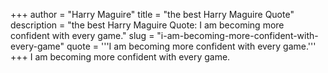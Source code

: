 +++
author = "Harry Maguire"
title = "the best Harry Maguire Quote"
description = "the best Harry Maguire Quote: I am becoming more confident with every game."
slug = "i-am-becoming-more-confident-with-every-game"
quote = '''I am becoming more confident with every game.'''
+++
I am becoming more confident with every game.

